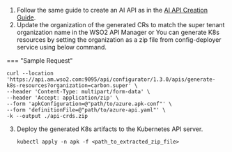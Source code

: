 1. Follow the same guide to create an AI API as in the <a href="../../../create-api/create-and-deploy-apis/ai/create-ai-api-using-rest-api" target="_blank">AI API Creation Guide</a>.
2. Update the organization of the generated CRs to match the super tenant organization name in the WSO2 API Manager or You can generate K8s resources by setting the organization as a zip file from config-deployer service using below command.

=== "Sample Request"
   ```
   curl --location 'https://api.am.wso2.com:9095/api/configurator/1.3.0/apis/generate-k8s-resources?organization=carbon.super' \
   --header 'Content-Type: multipart/form-data' \
   --header 'Accept: application/zip' \
   --form 'apkConfiguration=@"path/to/azure.apk-conf"' \
   --form 'definitionFile=@"path/to/azure-api.yaml"' \
   -k --output ./api-crds.zip
   ```
3. Deploy the generated K8s artifacts to the Kubernetes API server.

   ```
   kubectl apply -n apk -f <path_to_extracted_zip_file>
   ```